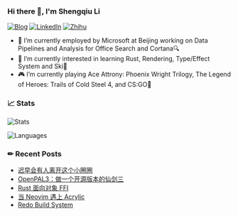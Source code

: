 ### Hi there 👋, I'm Shengqiu Li

[![Blog](https://img.shields.io/badge/Blog-dontpanic.blog-blue?logo=wordpress&style=flat-square)](https://dontpanic.blog)
[![LinkedIn](https://img.shields.io/badge/LinkedIn-Shengqiu%20Li-blue?logo=linkedin&style=flat-square)](https://www.linkedin.com/in/lishengqiu/)
[![Zhihu](https://img.shields.io/badge/ZhiHu-dontpanic-blue?logo=zhihu&style=flat-square)](https://www.zhihu.com/people/li-sheng-qiu)

- 🔭 I’m currently employed by Microsoft at Beijing working on Data Pipelines and Analysis for Office Search and Cortana🔍
- 🌱 I’m currently interested in learning Rust, Rendering, Type/Effect System and Ski🎿
- 🎮 I’m currently playing Ace Attrony: Phoenix Wright Trilogy, The Legend of Heroes: Trails of Cold Steel 4, and CS:GO🔫

### 📈 Stats

<!-- bg_color=60,f7b267,f25c54&text_color=fff&title_color=fff&icon_color=fff-->
![Stats](https://github-readme-stats.vercel.app/api?username=dontpanic92&include_all_commits=true&hide_border=true&theme=graywhite)

![Languages](https://github-readme-stats.vercel.app/api/top-langs/?username=dontpanic92&&show_icons=true&hide_border=true&theme=graywhite&layout=compact&langs_count=8)

### ✏ Recent Posts

<!-- BLOG-POST-LIST:START -->
- [迟早会有人离开这个小圈圈](https://dontpanic.blog/%e8%bf%9f%e6%97%a9%e4%bc%9a%e6%9c%89%e4%ba%ba%e7%a6%bb%e5%bc%80%e8%bf%99%e4%b8%aa%e5%b0%8f%e5%9c%88%e5%9c%88/)
- [OpenPAL3：做一个开源版本的仙剑三](https://dontpanic.blog/openpal3/)
- [Rust 面向对象 FFI](https://dontpanic.blog/rust-object-oriented-ffi/)
- [当 Neovim 遇上 Acrylic](https://dontpanic.blog/neovim-with-acrylic/)
- [Redo Build System](https://dontpanic.blog/redo-build-system/)
<!-- BLOG-POST-LIST:END -->
